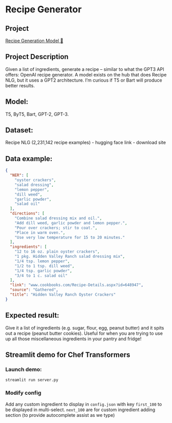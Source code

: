 # Recipe Generator

## Project 

[Recipe Generation Model 🍕](https://discuss.huggingface.co/t/recipe-generation-model/7475)

## Project Description
Given a list of ingredients, generate a recipe – similar to what the GPT3 API offers: OpenAI recipe generator. A model exists on the hub that does Recipe NLG, but it uses a GPT2 architecture. I’m curious if T5 or Bart will produce better results.

## Model:
T5, ByT5, Bart, GPT-2, GPT-3.

## Dataset:
Recipe NLG (2,231,142 recipe examples) - hugging face link - download site

## Data example:

```json
{
  "NER": [
    "oyster crackers",
    "salad dressing",
    "lemon pepper",
    "dill weed",
    "garlic powder",
    "salad oil"
  ],
  "directions": [
    "Combine salad dressing mix and oil.",
    "Add dill weed, garlic powder and lemon pepper.",
    "Pour over crackers; stir to coat.",
    "Place in warm oven.",
    "Use very low temperature for 15 to 20 minutes."
  ],
  "ingredients": [
    "12 to 16 oz. plain oyster crackers",
    "1 pkg. Hidden Valley Ranch salad dressing mix",
    "1/4 tsp. lemon pepper",
    "1/2 to 1 tsp. dill weed",
    "1/4 tsp. garlic powder",
    "3/4 to 1 c. salad oil"
  ],
  "link": "www.cookbooks.com/Recipe-Details.aspx?id=648947",
  "source": "Gathered",
  "title": "Hidden Valley Ranch Oyster Crackers"
}
```

## Expected result:
Give it a list of ingredients (e.g. sugar, flour, egg, peanut butter) and it spits out a recipe (peanut butter cookies). Useful for when you are trying to use up all those miscellaneous ingredients in your pantry and fridge!

## Streamlit demo for Chef Transformers


### Launch demo:
```
streamlit run server.py
```

### Modify config
Add any custom ingredient to display in `config.json` with key `first_100` to be displayed in multi-select. `next_100` are for custom ingredient adding section (to provide autocomplete assist as we type)
